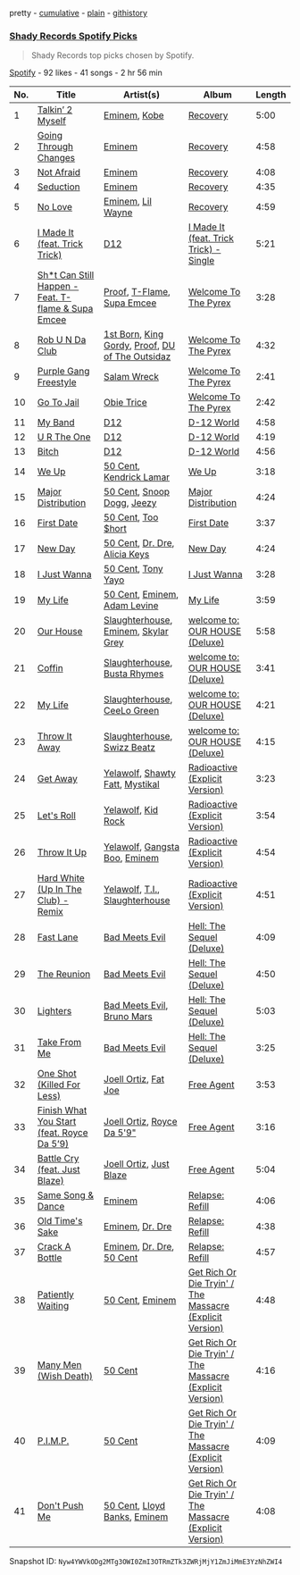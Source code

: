 pretty - [cumulative](/playlists/cumulative/3hR94iGaotWbCFv5eDe0gZ.md) - [plain](/playlists/plain/3hR94iGaotWbCFv5eDe0gZ) - [githistory](https://github.githistory.xyz/mackorone/spotify-playlist-archive/blob/main/playlists/plain/3hR94iGaotWbCFv5eDe0gZ)

### [Shady Records Spotify Picks](https://open.spotify.com/playlist/3hR94iGaotWbCFv5eDe0gZ)

> Shady Records top picks chosen by Spotify.

[Spotify](https://open.spotify.com/user/spotify) - 92 likes - 41 songs - 2 hr 56 min

| No. | Title | Artist(s) | Album | Length |
|---|---|---|---|---|
| 1 | [Talkin’ 2 Myself](https://open.spotify.com/track/12jQrKEmIjZ7WFETYRyqjk) | [Eminem](https://open.spotify.com/artist/7dGJo4pcD2V6oG8kP0tJRR), [Kobe](https://open.spotify.com/artist/1XNFcPvkDxMDRFnLz0vjZk) | [Recovery](https://open.spotify.com/album/2bn6QpvG94QJkQTETzjTCs) | 5:00 |
| 2 | [Going Through Changes](https://open.spotify.com/track/5Erdn2758aXt6Gz6BHblcF) | [Eminem](https://open.spotify.com/artist/7dGJo4pcD2V6oG8kP0tJRR) | [Recovery](https://open.spotify.com/album/2bn6QpvG94QJkQTETzjTCs) | 4:58 |
| 3 | [Not Afraid](https://open.spotify.com/track/2JXlRVBgLHqhfphmjXyVBZ) | [Eminem](https://open.spotify.com/artist/7dGJo4pcD2V6oG8kP0tJRR) | [Recovery](https://open.spotify.com/album/2bn6QpvG94QJkQTETzjTCs) | 4:08 |
| 4 | [Seduction](https://open.spotify.com/track/7tOqYtca4gJRg1qYZZ36Mc) | [Eminem](https://open.spotify.com/artist/7dGJo4pcD2V6oG8kP0tJRR) | [Recovery](https://open.spotify.com/album/2bn6QpvG94QJkQTETzjTCs) | 4:35 |
| 5 | [No Love](https://open.spotify.com/track/7EAjG4SK1TpsZrtVnnGDsb) | [Eminem](https://open.spotify.com/artist/7dGJo4pcD2V6oG8kP0tJRR), [Lil Wayne](https://open.spotify.com/artist/55Aa2cqylxrFIXC767Z865) | [Recovery](https://open.spotify.com/album/2bn6QpvG94QJkQTETzjTCs) | 4:59 |
| 6 | [I Made It \(feat\. Trick Trick\)](https://open.spotify.com/track/0eJzykWzPq1TW7hrvMxKc9) | [D12](https://open.spotify.com/artist/5Qi4Bb7a8C0a00NZcA77L0) | [I Made It \(feat\. Trick Trick\) \- Single](https://open.spotify.com/album/6RZY9I5gDYHRfYZ31EJkRX) | 5:21 |
| 7 | [Sh\*t Can Still Happen \- Feat\. T\-flame & Supa Emcee](https://open.spotify.com/track/4O8ygBMNqeELrDmaDngRbZ) | [Proof](https://open.spotify.com/artist/1W7G3vXPeISR3Oi9ggVfyE), [T\-Flame](https://open.spotify.com/artist/4LS1xb3II4PUoh7vOtOCq8), [Supa Emcee](https://open.spotify.com/artist/221sIviDbnmv2DN6h3h9GS) | [Welcome To The Pyrex](https://open.spotify.com/album/7JU6WWWxDqY254aN6YiywS) | 3:28 |
| 8 | [Rob U N Da Club](https://open.spotify.com/track/7M4I5kLp2PpLa5ySbaxG37) | [1st Born](https://open.spotify.com/artist/1KBcM1utBexIFa20pstSMb), [King Gordy](https://open.spotify.com/artist/76KthZfR4KpuqpnUlMhY75), [Proof](https://open.spotify.com/artist/1W7G3vXPeISR3Oi9ggVfyE), [DU of The Outsidaz](https://open.spotify.com/artist/3HiuBSjGic0rICOw4aeoK5) | [Welcome To The Pyrex](https://open.spotify.com/album/7JU6WWWxDqY254aN6YiywS) | 4:32 |
| 9 | [Purple Gang Freestyle](https://open.spotify.com/track/14QZNlsJp4nYPzkivQKdWS) | [Salam Wreck](https://open.spotify.com/artist/713X1xDDryEQrctslm4cr3) | [Welcome To The Pyrex](https://open.spotify.com/album/7JU6WWWxDqY254aN6YiywS) | 2:41 |
| 10 | [Go To Jail](https://open.spotify.com/track/7Kvb4zGDjsWnqbVI9MXb8z) | [Obie Trice](https://open.spotify.com/artist/2XnnxQzxFZG8qEPjakokPM) | [Welcome To The Pyrex](https://open.spotify.com/album/7JU6WWWxDqY254aN6YiywS) | 2:42 |
| 11 | [My Band](https://open.spotify.com/track/4XHQyvbrBsQaaBUW1VvmsL) | [D12](https://open.spotify.com/artist/5Qi4Bb7a8C0a00NZcA77L0) | [D\-12 World](https://open.spotify.com/album/61EgDesQnFVyYf2UneM9PQ) | 4:58 |
| 12 | [U R The One](https://open.spotify.com/track/7pyd6tT7ih7U9k8LArHgzb) | [D12](https://open.spotify.com/artist/5Qi4Bb7a8C0a00NZcA77L0) | [D\-12 World](https://open.spotify.com/album/61EgDesQnFVyYf2UneM9PQ) | 4:19 |
| 13 | [Bitch](https://open.spotify.com/track/3P3bWjyXFWv8nEgvxwUfXX) | [D12](https://open.spotify.com/artist/5Qi4Bb7a8C0a00NZcA77L0) | [D\-12 World](https://open.spotify.com/album/61EgDesQnFVyYf2UneM9PQ) | 4:56 |
| 14 | [We Up](https://open.spotify.com/track/4VnYL2m6J9kWrBSw22CXwx) | [50 Cent](https://open.spotify.com/artist/3q7HBObVc0L8jNeTe5Gofh), [Kendrick Lamar](https://open.spotify.com/artist/2YZyLoL8N0Wb9xBt1NhZWg) | [We Up](https://open.spotify.com/album/4AuWZIr6OQXWLEcPTDkIUt) | 3:18 |
| 15 | [Major Distribution](https://open.spotify.com/track/48fEJFoMx9AQFq9SeppTz1) | [50 Cent](https://open.spotify.com/artist/3q7HBObVc0L8jNeTe5Gofh), [Snoop Dogg](https://open.spotify.com/artist/7hJcb9fa4alzcOq3EaNPoG), [Jeezy](https://open.spotify.com/artist/4yBK75WVCQXej1p04GWqxH) | [Major Distribution](https://open.spotify.com/album/37BFBqWR7cVoJvw8yE0lMW) | 4:24 |
| 16 | [First Date](https://open.spotify.com/track/3EqDoZT29XfLiwEXBzeBas) | [50 Cent](https://open.spotify.com/artist/3q7HBObVc0L8jNeTe5Gofh), [Too $hort](https://open.spotify.com/artist/4sb7rZNN93BSS6Gqgepo4v) | [First Date](https://open.spotify.com/album/3HBDwZmWMzmxWdRu6ful1B) | 3:37 |
| 17 | [New Day](https://open.spotify.com/track/2aI8URxh4JgaDAE7LHk8HY) | [50 Cent](https://open.spotify.com/artist/3q7HBObVc0L8jNeTe5Gofh), [Dr\. Dre](https://open.spotify.com/artist/6DPYiyq5kWVQS4RGwxzPC7), [Alicia Keys](https://open.spotify.com/artist/3DiDSECUqqY1AuBP8qtaIa) | [New Day](https://open.spotify.com/album/1s5WZukFQjoyAyApSbFejC) | 4:24 |
| 18 | [I Just Wanna](https://open.spotify.com/track/0ikHzi979gUsOKQPfyhtDF) | [50 Cent](https://open.spotify.com/artist/3q7HBObVc0L8jNeTe5Gofh), [Tony Yayo](https://open.spotify.com/artist/50UMTib697JJ44le8DO2Va) | [I Just Wanna](https://open.spotify.com/album/0hJbXLGpQGlRfRqwEj7DWc) | 3:28 |
| 19 | [My Life](https://open.spotify.com/track/2GoOioZVtOF1iMYfnzkreg) | [50 Cent](https://open.spotify.com/artist/3q7HBObVc0L8jNeTe5Gofh), [Eminem](https://open.spotify.com/artist/7dGJo4pcD2V6oG8kP0tJRR), [Adam Levine](https://open.spotify.com/artist/4bYPcJP5jwMhSivRcqie2n) | [My Life](https://open.spotify.com/album/7iHmgWi3XupDinqX5qwBUc) | 3:59 |
| 20 | [Our House](https://open.spotify.com/track/4g4to04UaOZpBrGtOda3BO) | [Slaughterhouse](https://open.spotify.com/artist/5rVbcJv0JRfhWLA3mgM73r), [Eminem](https://open.spotify.com/artist/7dGJo4pcD2V6oG8kP0tJRR), [Skylar Grey](https://open.spotify.com/artist/4utLUGcTvOJFr6aqIJtYWV) | [welcome to: OUR HOUSE \(Deluxe\)](https://open.spotify.com/album/5ztTCKLCKuiIXzXpbqdUGa) | 5:58 |
| 21 | [Coffin](https://open.spotify.com/track/1oyz5aQv81Sx25qaCZc7MV) | [Slaughterhouse](https://open.spotify.com/artist/5rVbcJv0JRfhWLA3mgM73r), [Busta Rhymes](https://open.spotify.com/artist/1YfEcTuGvBQ8xSD1f53UnK) | [welcome to: OUR HOUSE \(Deluxe\)](https://open.spotify.com/album/5ztTCKLCKuiIXzXpbqdUGa) | 3:41 |
| 22 | [My Life](https://open.spotify.com/track/5j21tjqJmMO5Jlu1uKZysY) | [Slaughterhouse](https://open.spotify.com/artist/5rVbcJv0JRfhWLA3mgM73r), [CeeLo Green](https://open.spotify.com/artist/5nLYd9ST4Cnwy6NHaCxbj8) | [welcome to: OUR HOUSE \(Deluxe\)](https://open.spotify.com/album/5ztTCKLCKuiIXzXpbqdUGa) | 4:21 |
| 23 | [Throw It Away](https://open.spotify.com/track/1nY4cbyFaB4DJ3Eld8vgVu) | [Slaughterhouse](https://open.spotify.com/artist/5rVbcJv0JRfhWLA3mgM73r), [Swizz Beatz](https://open.spotify.com/artist/2cADQgiLMjNhbsfeN52Bf3) | [welcome to: OUR HOUSE \(Deluxe\)](https://open.spotify.com/album/5ztTCKLCKuiIXzXpbqdUGa) | 4:15 |
| 24 | [Get Away](https://open.spotify.com/track/51NlwZeOHBEr9GwWMRwThr) | [Yelawolf](https://open.spotify.com/artist/68DWke2VjdDmA75aJX5C57), [Shawty Fatt](https://open.spotify.com/artist/3kExdLirNvh53X6y1XOfWM), [Mystikal](https://open.spotify.com/artist/3LIJJJkO7R5RasRwt7xIn5) | [Radioactive \(Explicit Version\)](https://open.spotify.com/album/3AGMorE666prvzWaHGddKo) | 3:23 |
| 25 | [Let's Roll](https://open.spotify.com/track/61Qah5aEk9024AEaXCgXtN) | [Yelawolf](https://open.spotify.com/artist/68DWke2VjdDmA75aJX5C57), [Kid Rock](https://open.spotify.com/artist/7dOBabd5O4CvKrg4iriHTM) | [Radioactive \(Explicit Version\)](https://open.spotify.com/album/3AGMorE666prvzWaHGddKo) | 3:54 |
| 26 | [Throw It Up](https://open.spotify.com/track/5lBUY5BqQfbNCaMWkVfwpH) | [Yelawolf](https://open.spotify.com/artist/68DWke2VjdDmA75aJX5C57), [Gangsta Boo](https://open.spotify.com/artist/3ppZNqihWOzuH4A0f4KmeP), [Eminem](https://open.spotify.com/artist/7dGJo4pcD2V6oG8kP0tJRR) | [Radioactive \(Explicit Version\)](https://open.spotify.com/album/3AGMorE666prvzWaHGddKo) | 4:54 |
| 27 | [Hard White \(Up In The Club\) \- Remix](https://open.spotify.com/track/7FsD8C9NQNJOe9HXEwqczS) | [Yelawolf](https://open.spotify.com/artist/68DWke2VjdDmA75aJX5C57), [T.I.](https://open.spotify.com/artist/4OBJLual30L7gRl5UkeRcT), [Slaughterhouse](https://open.spotify.com/artist/5rVbcJv0JRfhWLA3mgM73r) | [Radioactive \(Explicit Version\)](https://open.spotify.com/album/3AGMorE666prvzWaHGddKo) | 4:51 |
| 28 | [Fast Lane](https://open.spotify.com/track/2c5Isyd07hWsl7AQia2Dig) | [Bad Meets Evil](https://open.spotify.com/artist/77IURH5NC56Jn09QHi76is) | [Hell: The Sequel \(Deluxe\)](https://open.spotify.com/album/5abCMGtyHwpOr9cEbwfP1P) | 4:09 |
| 29 | [The Reunion](https://open.spotify.com/track/4TsDmh8jtTMdaa7UP3gxAR) | [Bad Meets Evil](https://open.spotify.com/artist/77IURH5NC56Jn09QHi76is) | [Hell: The Sequel \(Deluxe\)](https://open.spotify.com/album/5abCMGtyHwpOr9cEbwfP1P) | 4:50 |
| 30 | [Lighters](https://open.spotify.com/track/5zpDHEU12zATwLGvozxPw2) | [Bad Meets Evil](https://open.spotify.com/artist/77IURH5NC56Jn09QHi76is), [Bruno Mars](https://open.spotify.com/artist/0du5cEVh5yTK9QJze8zA0C) | [Hell: The Sequel \(Deluxe\)](https://open.spotify.com/album/5abCMGtyHwpOr9cEbwfP1P) | 5:03 |
| 31 | [Take From Me](https://open.spotify.com/track/7n4PRAJjYzGFr1DR3KHYMU) | [Bad Meets Evil](https://open.spotify.com/artist/77IURH5NC56Jn09QHi76is) | [Hell: The Sequel \(Deluxe\)](https://open.spotify.com/album/5abCMGtyHwpOr9cEbwfP1P) | 3:25 |
| 32 | [One Shot \(Killed For Less\)](https://open.spotify.com/track/6q9TN8m9uXBndq8rA0X61I) | [Joell Ortiz](https://open.spotify.com/artist/1q13yHC6Syg5Y8iPLrRnCq), [Fat Joe](https://open.spotify.com/artist/3ScY9CQxNLQei8Umvpx5g6) | [Free Agent](https://open.spotify.com/album/5BYHvLDlTU8f1KF4562VJN) | 3:53 |
| 33 | [Finish What You Start \(feat\. Royce Da 5’9\)](https://open.spotify.com/track/3T6pW5nLgVv8avrWIkKVzU) | [Joell Ortiz](https://open.spotify.com/artist/1q13yHC6Syg5Y8iPLrRnCq), [Royce Da 5'9"](https://open.spotify.com/artist/6DVipHzYsPlIoA0DW8Gmns) | [Free Agent](https://open.spotify.com/album/5BYHvLDlTU8f1KF4562VJN) | 3:16 |
| 34 | [Battle Cry \(feat\. Just Blaze\)](https://open.spotify.com/track/6vysopGjRMUsSneiVZJZUw) | [Joell Ortiz](https://open.spotify.com/artist/1q13yHC6Syg5Y8iPLrRnCq), [Just Blaze](https://open.spotify.com/artist/2gpPCu8rjzdobGqDZJpHiR) | [Free Agent](https://open.spotify.com/album/5BYHvLDlTU8f1KF4562VJN) | 5:04 |
| 35 | [Same Song & Dance](https://open.spotify.com/track/1NcKKXrDTdCMaiVJkEknqr) | [Eminem](https://open.spotify.com/artist/7dGJo4pcD2V6oG8kP0tJRR) | [Relapse: Refill](https://open.spotify.com/album/7MZzYkbHL9Tk3O6WeD4Z0Z) | 4:06 |
| 36 | [Old Time's Sake](https://open.spotify.com/track/5j6ODxGVhAWeCS49bBKuxz) | [Eminem](https://open.spotify.com/artist/7dGJo4pcD2V6oG8kP0tJRR), [Dr\. Dre](https://open.spotify.com/artist/6DPYiyq5kWVQS4RGwxzPC7) | [Relapse: Refill](https://open.spotify.com/album/7MZzYkbHL9Tk3O6WeD4Z0Z) | 4:38 |
| 37 | [Crack A Bottle](https://open.spotify.com/track/4dK00wCxlqWEeN8BoM1BHT) | [Eminem](https://open.spotify.com/artist/7dGJo4pcD2V6oG8kP0tJRR), [Dr\. Dre](https://open.spotify.com/artist/6DPYiyq5kWVQS4RGwxzPC7), [50 Cent](https://open.spotify.com/artist/3q7HBObVc0L8jNeTe5Gofh) | [Relapse: Refill](https://open.spotify.com/album/7MZzYkbHL9Tk3O6WeD4Z0Z) | 4:57 |
| 38 | [Patiently Waiting](https://open.spotify.com/track/1iT7BeSd4T7I6Uadz3TM7X) | [50 Cent](https://open.spotify.com/artist/3q7HBObVc0L8jNeTe5Gofh), [Eminem](https://open.spotify.com/artist/7dGJo4pcD2V6oG8kP0tJRR) | [Get Rich Or Die Tryin' / The Massacre \(Explicit Version\)](https://open.spotify.com/album/5Qncr57Fwoyk1PDJfThIJC) | 4:48 |
| 39 | [Many Men \(Wish Death\)](https://open.spotify.com/track/6hYH52lqLfRcj5YQV0fIx0) | [50 Cent](https://open.spotify.com/artist/3q7HBObVc0L8jNeTe5Gofh) | [Get Rich Or Die Tryin' / The Massacre \(Explicit Version\)](https://open.spotify.com/album/5Qncr57Fwoyk1PDJfThIJC) | 4:16 |
| 40 | [P.I.M.P.](https://open.spotify.com/track/59Z1UtzO5UxmClI715b8E2) | [50 Cent](https://open.spotify.com/artist/3q7HBObVc0L8jNeTe5Gofh) | [Get Rich Or Die Tryin' / The Massacre \(Explicit Version\)](https://open.spotify.com/album/5Qncr57Fwoyk1PDJfThIJC) | 4:09 |
| 41 | [Don't Push Me](https://open.spotify.com/track/7C4veUhWKNxIzvlSC34DzC) | [50 Cent](https://open.spotify.com/artist/3q7HBObVc0L8jNeTe5Gofh), [Lloyd Banks](https://open.spotify.com/artist/3vDUJHQtqT3jFRZ2ECXDTi), [Eminem](https://open.spotify.com/artist/7dGJo4pcD2V6oG8kP0tJRR) | [Get Rich Or Die Tryin' / The Massacre \(Explicit Version\)](https://open.spotify.com/album/5Qncr57Fwoyk1PDJfThIJC) | 4:08 |

Snapshot ID: `Nyw4YWVkODg2MTg3OWI0ZmI3OTRmZTk3ZWRjMjY1ZmJiMmE3YzNhZWI4`
